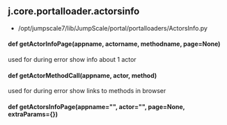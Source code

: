 ## j.core.portalloader.actorsinfo

- /opt/jumpscale7/lib/JumpScale/portal/portalloaders/ActorsInfo.py

#### def getActorInfoPage(appname, actorname, methodname, page=None) 

used for during error show info about 1 actor

#### def getActorMethodCall(appname, actor, method) 

used for during error show links to methods in browser

#### def getActorsInfoPage(appname="", actor="", page=None, extraParams=\{\}) 

